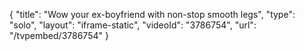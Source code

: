 {
    "title": "Wow your ex-boyfriend with non-stop smooth legs",
    "type": "solo",
    "layout": "iframe-static",
    "videoId": "3786754",
    "url": "\/tvpembed\/3786754"
}